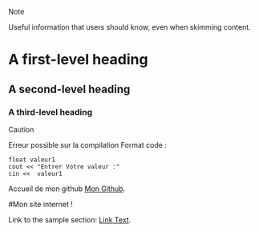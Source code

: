 > [!NOTE]
Useful information that users should know, even when skimming content.
# A first-level heading
## A second-level heading
### A third-level heading

> [!CAUTION]
> Erreur possible sur la compilation
Format code : 

```
float valeur1
cout << "Entrer Votre valeur :"
cin <<  valeur1
```

Accueil de mon github [Mon Github](https://github.com/AUG-CIEL). 


#Mon site internet ! 

Link to the sample section: [Link Text](#En-têtes).
